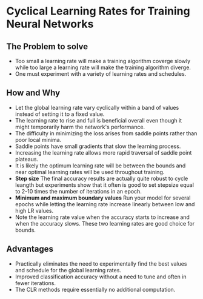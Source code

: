 # Cyclical Learning Rates for Training Neural Networks

## The Problem to solve
- Too small a learning rate will make a training algorithm coverge slowly while too large a learning rate will make the training algorithm diverge.
- One must experiment with  a variety of learning rates and schedules.

## How and Why
- Let the global learning rate vary cyclically within a band of values instead of setting it to a fixed value.
- The learning rate to rise and full is beneficial overall even though it might temporarily harm the network's performance.
- The difficulty in minimizing the loss arises from saddle points rather than poor local minima.
- Saddle points have small gradients that slow the learning process.
- Increasing the learning rate allows more rapid traversal of saddle point plateaus.
- It is likely the optimum learning rate will be between the bounds and near optimal learning rates will be used  throughout training.
- **Step size** The final accuracy results are actually quite robust to cycle leangth but experiments show that it often is good to set stepsize equal to 2-10 times
the number of iterations in an epoch.
- **Minimum and maximum boundary values** Run your model for several epochs while letting the learning rate increase linearly between low and high LR values.
- Note the learning rate value when the accuracy starts to increase and when the accuracy slows. These two learning rates are good choice for bounds.



## Advantages
- Practically eliminates the need to experimentally find the best values and schedule for the global learning rates.
- Improved classification accuracy without a need to tune and often in fewer iterations.
- The CLR methods require essentially no additional computation.
